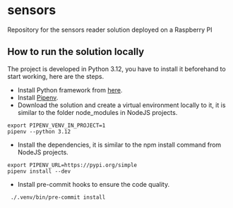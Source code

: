 # sensors
Repository for the sensors reader solution deployed on a Raspberry PI

## How to run the solution locally

The project is developed in Python 3.12, you have to install it beforehand to start working, here are the steps.

- Install Python framework from [here](https://www.python.org/).
- Install [Pipenv](https://pipenv.pypa.io/en/latest/).
- Download the solution and create a virtual environment locally to it, it is similar to the folder node_modules in
  NodeJS projects.

```
export PIPENV_VENV_IN_PROJECT=1
pipenv --python 3.12
```

- Install the dependencies, it is similar to the npm install command from NodeJS projects.

```
export PIPENV_URL=https://pypi.org/simple
pipenv install --dev
```

- Install pre-commit hooks to ensure the code quality.

```
 ./.venv/bin/pre-commit install
```
